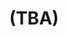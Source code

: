 ---
time: 15:15 - 16:15
location: Kongesalen
title: "(TBA)"
type: session
session_type: plenary
weight: 10
---